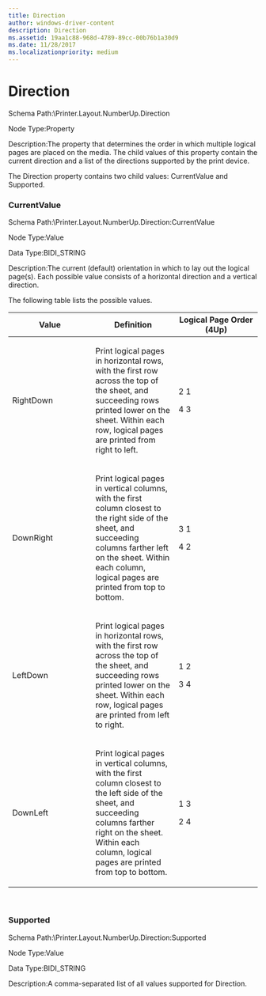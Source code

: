 ```yaml
---
title: Direction
author: windows-driver-content
description: Direction
ms.assetid: 19aa1c88-968d-4789-89cc-00b76b1a30d9
ms.date: 11/28/2017
ms.localizationpriority: medium
---
```


# Direction


Schema Path:\\Printer.Layout.NumberUp.Direction

Node Type:Property

Description:The property that determines the order in which multiple logical pages are placed on the media. The child values of this property contain the current direction and a list of the directions supported by the print device.

The Direction property contains two child values: CurrentValue and Supported.

### <span id="currentvalue"></span><span id="CURRENTVALUE"></span> CurrentValue

Schema Path:\\Printer.Layout.NumberUp.Direction:CurrentValue

Node Type:Value

Data Type:BIDI\_STRING

Description:The current (default) orientation in which to lay out the logical page(s). Each possible value consists of a horizontal direction and a vertical direction.

The following table lists the possible values.

<table>
<colgroup>
<col width="33%" />
<col width="33%" />
<col width="33%" />
</colgroup>
<thead>
<tr class="header">
<th>Value</th>
<th>Definition</th>
<th>Logical Page Order (4Up)</th>
</tr>
</thead>
<tbody>
<tr class="odd">
<td><p>RightDown</p></td>
<td><p>Print logical pages in horizontal rows, with the first row across the top of the sheet, and succeeding rows printed lower on the sheet. Within each row, logical pages are printed from right to left.</p></td>
<td><p>2 1</p>
<p>4 3</p></td>
</tr>
<tr class="even">
<td><p>DownRight</p></td>
<td><p>Print logical pages in vertical columns, with the first column closest to the right side of the sheet, and succeeding columns farther left on the sheet. Within each column, logical pages are printed from top to bottom.</p></td>
<td><p>3 1</p>
<p>4 2</p></td>
</tr>
<tr class="odd">
<td><p>LeftDown</p></td>
<td><p>Print logical pages in horizontal rows, with the first row across the top of the sheet, and succeeding rows printed lower on the sheet. Within each row, logical pages are printed from left to right.</p></td>
<td><p>1 2</p>
<p>3 4</p></td>
</tr>
<tr class="even">
<td><p>DownLeft</p></td>
<td><p>Print logical pages in vertical columns, with the first column closest to the left side of the sheet, and succeeding columns farther right on the sheet. Within each column, logical pages are printed from top to bottom.</p></td>
<td><p>1 3</p>
<p>2 4</p></td>
</tr>
</tbody>
</table>

 

### <span id="supported"></span><span id="SUPPORTED"></span> Supported

Schema Path:\\Printer.Layout.NumberUp.Direction:Supported

Node Type:Value

Data Type:BIDI\_STRING

Description:A comma-separated list of all values supported for Direction.

 

 




